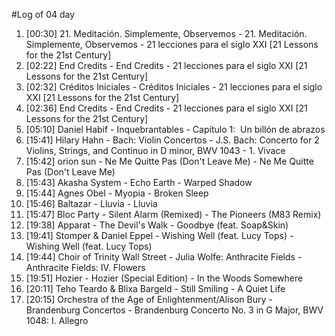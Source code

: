#Log of 04 day

1. [00:30] 21. Meditación. Simplemente, Observemos - 21. Meditación. Simplemente, Observemos - 21 lecciones para el siglo XXI [21 Lessons for the 21st Century]
1. [02:22] End Credits - End Credits - 21 lecciones para el siglo XXI [21 Lessons for the 21st Century]
1. [02:32] Créditos Iniciales - Créditos Iniciales - 21 lecciones para el siglo XXI [21 Lessons for the 21st Century]
1. [02:36] End Credits - End Credits - 21 lecciones para el siglo XXI [21 Lessons for the 21st Century]
1. [05:10] Daniel Habif - Inquebrantables - Capítulo 1:  Un billón de abrazos
1. [15:41] Hilary Hahn - Bach: Violin Concertos - J.S. Bach: Concerto for 2 Violins, Strings, and Continuo in D minor, BWV 1043 - 1. Vivace
1. [15:42] orion sun - Ne Me Quitte Pas (Don't Leave Me) - Ne Me Quitte Pas (Don't Leave Me)
1. [15:43] Akasha System - Echo Earth - Warped Shadow
1. [15:44] Agnes Obel - Myopia - Broken Sleep
1. [15:46] Baltazar - Lluvia - Lluvia
1. [15:47] Bloc Party - Silent Alarm (Remixed) - The Pioneers (M83 Remix)
1. [19:38] Apparat - The Devil's Walk - Goodbye (feat. Soap&Skin)
1. [19:41] Stomper & Daniel Eppel - Wishing Well (feat. Lucy Tops) - Wishing Well (feat. Lucy Tops)
1. [19:44] Choir of Trinity Wall Street - Julia Wolfe: Anthracite Fields - Anthracite Fields: IV. Flowers
1. [19:51] Hozier - Hozier (Special Edition) - In the Woods Somewhere
1. [20:11] Teho Teardo & Blixa Bargeld - Still Smiling - A Quiet Life
1. [20:15] Orchestra of the Age of Enlightenment/Alison Bury - Brandenburg Concertos - Brandenburg Concerto No. 3 in G Major, BWV 1048: I. Allegro
